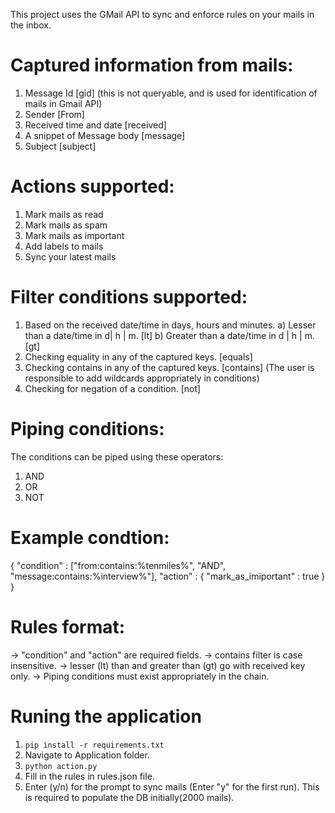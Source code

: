 This project uses the GMail API to sync and enforce rules on your mails in the inbox.

# Captured information from mails:
1) Message Id [gid] (this is not queryable, and is used for identification of mails in Gmail API)
2) Sender [From]
3) Received time and date [received]
4) A snippet of Message body [message]
5) Subject [subject]

# Actions supported:
1) Mark mails as read
2) Mark mails as spam
3) Mark mails as important
4) Add labels to mails
5) Sync your latest mails 

# Filter conditions supported:
1) Based on the received date/time in days, hours and minutes. 
    a) Lesser than a date/time in d| h | m. [lt]
    b) Greater than a date/time in d | h | m. [gt]
2) Checking equality in any of the captured keys. [equals]
3) Checking contains in any of the captured keys. [contains] (The user is responsible to add wildcards appropriately in conditions)
4) Checking for negation of a condition. [not]

# Piping conditions:
The conditions can be piped using these operators:
1) AND
2) OR
3) NOT

# Example condtion:
{
"condition" : ["from:contains:%tenmiles%", "AND", "message:contains:%interview%"],
"action" : {
  "mark_as_imiportant" : true
  }
}

# Rules format:
-> "condition" and "action" are required fields.
-> contains filter is case insensitive.
-> lesser (lt) than and greater than (gt) go with received key only.
-> Piping conditions must exist appropriately in the chain.

# Runing the application
1) ```pip install -r requirements.txt```
2) Navigate to Application folder.
3) ```python action.py```
4) Fill in the rules in rules.json file.
5) Enter (y/n) for the prompt to sync mails (Enter "y" for the first run). This is required to populate the DB initially(2000 mails).

